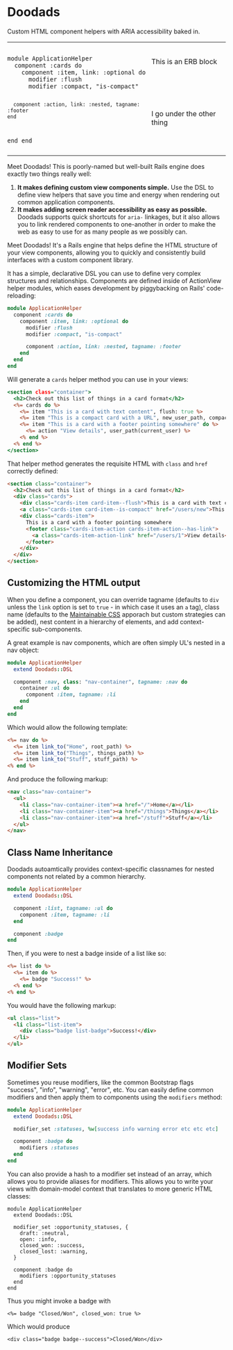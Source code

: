 # Doodads

Custom HTML component helpers with ARIA accessibility baked in.

<table cellpadding="0" cellspacing="0" width="100%">
	<tbody>
		<tr>
			<td rowspan="2" style="padding: 0;">
				<pre><code>
module ApplicationHelper
  component :cards do
    component :item, link: :optional do
      modifier :flush
      modifier :compact, "is-compact"

      component :action, link: :nested, tagname: :footer
    end
  end
end
				</code></pre>
			</td>
			<td style="padding: 0;">
				This is an ERB block
			</td>
		</tr>
		<tr>
			<td style="padding: 0;">
				I go under the other thing
			</td>
		</tr>
	</tbody>
</table>

Meet Doodads! This is poorly-named but well-built Rails engine does exactly two things really well:

1. **It makes defining custom view components simple.** Use the DSL to define view helpers that save you time and energy when rendering out common application components.
2. **It makes adding screen reader accessibility as easy as possible.** Doodads supports quick shortcuts for `aria-` linkages, but it also allows you to link rendered components to one-another in order to make the web as easy to use for as many people as we possibly can.

Meet Doodads! It's a Rails engine that helps define the HTML structure of your view components, allowing you to quickly and consistently build interfaces with a custom component library.

It has a simple, declarative DSL you can use to define very complex structures and relationships. Components are defined inside of ActionView helper modules, which eases development by piggybacking on Rails' code-reloading:

```ruby
module ApplicationHelper
  component :cards do
    component :item, link: :optional do
      modifier :flush
      modifier :compact, "is-compact"

      component :action, link: :nested, tagname: :footer
    end
  end
end
```

Will generate a `cards` helper method you can use in your views:

```html.erb
<section class="container">
  <h2>Check out this list of things in a card format</h2>
  <%= cards do %>
    <%= item "This is a card with text content", flush: true %>
    <%= item "This is a compact card with a URL", new_user_path, compact: true %>
    <%= item "This is a card with a footer pointing somewhere" do %>
      <%= action "View details", user_path(current_user) %>
    <% end %>
  <% end %>
</section>
```

That helper method generates the requisite HTML with `class` and `href` correctly defined:

```html
<section class="container">
  <h2>Check out this list of things in a card format</h2>
  <div class="cards">
    <div class="cards-item card-item--flush">This is a card with text content</div>
    <a class="cards-item card-item--is-compact" href="/users/new">This is a compact card with a URL</a>
    <div class="cards-item">
      This is a card with a footer pointing somewhere
      <footer class="cards-item-action cards-item-action--has-link">
        <a class="cards-item-action-link" href="/users/1">View details</a>
      </footer>
    </div>
  </div>
</section>
```

## Customizing the HTML output

When you define a component, you can override tagname (defaults to `div` unless the `link` option is set to `true` - in which case it uses an `a` tag), class name (defaults to the [Maintainable CSS](https://maintainablecss.com/chapters/introduction/) apporach but custom strategies can be added), nest content in a hierarchy of elements, and add context-specific sub-components.

A great example is nav components, which are often simply UL's nested in a nav object:

```ruby
module ApplicationHelper
  extend Doodads::DSL

  component :nav, class: "nav-container", tagname: :nav do
	container :ul do
	  component :item, tagname: :li
	end
  end
end
```

Which would allow the following template:

```html.erb
<%= nav do %>
  <%= item link_to("Home", root_path) %>
  <%= item link_to("Things", things_path) %>
  <%= item link_to("Stuff", stuff_path) %>
<% end %>
```

And produce the following markup:

```html
<nav class="nav-container">
  <ul>
    <li class="nav-container-item"><a href="/">Home</a></li>
    <li class="nav-container-item"><a href="/things">Things</a></li>
    <li class="nav-container-item"><a href="/stuff">Stuff</a></li>
  </ul>
</nav>
```

## Class Name Inheritance

Doodads autoamtically provides context-specific classnames for nested components not related by a common hierarchy.

```ruby
module ApplicationHelper
  extend Doodads::DSL

  component :list, tagname: :ul do
    component :item, tagname: :li
  end

  component :badge
end
```

Then, if you were to nest a badge inside of a list like so:

```html.erb
<%= list do %>
  <%= item do %>
    <%= badge "Success!" %>
  <% end %>
<% end %>
```

You would have the following markup:

```html
<ul class="list">
  <li class="list-item">
    <div class="badge list-badge">Success!</div>
  </li>
</ul>
```

## Modifier Sets

Sometimes you reuse modifiers, like the common Bootstrap flags "success", "info", "warning", "error", etc. You can easily define common modifiers and then apply them to components using the `modifiers` method:

```ruby
module ApplicationHelper
  extend Doodads::DSL

  modifier_set :statuses, %w[success info warning error etc etc etc]

  component :badge do
    modifiers :statuses
  end
end
```

You can also provide a hash to a modifier set instead of an array, which allows you to provide aliases for modifiers. This allows you to write your views with domain-model context that translates to more generic HTML classes:

```
module ApplicationHelper
  extend Doodads::DSL

  modifier_set :opportunity_statuses, {
    draft: :neutral,
    open: :info,
    closed_won: :success,
    closed_lost: :warning,
  }

  component :badge do
    modifiers :opportunity_statuses
  end
end
```

Thus you might invoke a badge with

```erb
<%= badge "Closed/Won", closed_won: true %>
```

Which would produce

```
<div class="badge badge--success">Closed/Won</div>
```
